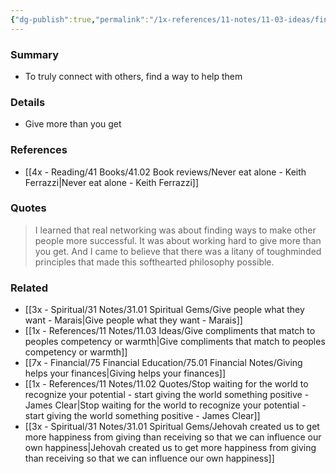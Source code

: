 ```yaml
---
{"dg-publish":true,"permalink":"/1x-references/11-notes/11-03-ideas/find-ways-to-make-others-more-successful/","title":"Find ways to make others more successful","created":"2025-03-07T09:58:51.862+03:00","updated":"2025-03-07T11:19:59.801+03:00"}
---
```



### Summary
- To truly connect with others, find a way to help them

### Details
- Give more than you get

### References
- [[4x - Reading/41 Books/41.02 Book reviews/Never eat alone - Keith Ferrazzi\|Never eat alone - Keith Ferrazzi]]

### Quotes
> I learned that real networking was about finding ways to make other people more successful. It was about working hard to give more than you get. And I came to believe that there was a litany of toughminded principles that made this softhearted philosophy possible.

### Related
- [[3x - Spiritual/31 Notes/31.01 Spiritual Gems/Give people what they want - Marais\|Give people what they want - Marais]]
- [[1x - References/11 Notes/11.03 Ideas/Give compliments that match to peoples competency or warmth\|Give compliments that match to peoples competency or warmth]]
- [[7x - Financial/75 Financial Education/75.01 Financial Notes/Giving helps your finances\|Giving helps your finances]]
- [[1x - References/11 Notes/11.02 Quotes/Stop waiting for the world to recognize your potential - start giving the world something positive - James Clear\|Stop waiting for the world to recognize your potential - start giving the world something positive - James Clear]]
- [[3x - Spiritual/31 Notes/31.01 Spiritual Gems/Jehovah created us to get more happiness from giving than receiving so that we can influence our own happiness\|Jehovah created us to get more happiness from giving than receiving so that we can influence our own happiness]]